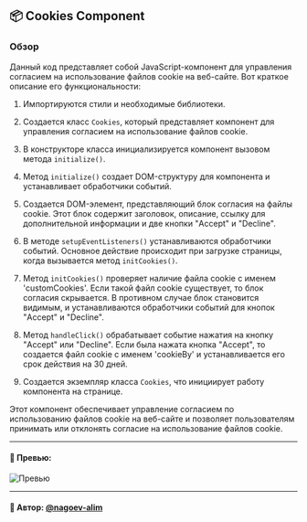 ## 📦 Cookies Component

### Обзор
Данный код представляет собой JavaScript-компонент для управления согласием на использование файлов cookie на веб-сайте. Вот краткое описание его функциональности:

1. Импортируются стили и необходимые библиотеки.

2. Создается класс `Cookies`, который представляет компонент для управления согласием на использование файлов cookie.

3. В конструкторе класса инициализируется компонент вызовом метода `initialize()`.

4. Метод `initialize()` создает DOM-структуру для компонента и устанавливает обработчики событий.

5. Создается DOM-элемент, представляющий блок согласия на файлы cookie. Этот блок содержит заголовок, описание, ссылку для дополнительной информации и две кнопки "Accept" и "Decline".

6. В методе `setupEventListeners()` устанавливаются обработчики событий. Основное действие происходит при загрузке страницы, когда вызывается метод `initCookies()`.

7. Метод `initCookies()` проверяет наличие файла cookie с именем 'customCookies'. Если такой файл cookie существует, то блок согласия скрывается. В противном случае блок становится видимым, и устанавливаются обработчики событий для кнопок "Accept" и "Decline".

8. Метод `handleClick()` обрабатывает событие нажатия на кнопку "Accept" или "Decline". Если была нажата кнопка "Accept", то создается файл cookie с именем 'cookieBy' и устанавливается его срок действия на 30 дней.

9. Создается экземпляр класса `Cookies`, что инициирует работу компонента на странице.

Этот компонент обеспечивает управление согласием по использованию файлов cookie на веб-сайте и позволяет пользователям принимать или отклонять согласие на использование файлов cookie.

---

#### 🌄 Превью:

![Превью](https://lh3.googleusercontent.com/drive-viewer/AITFw-wusIXgb1XUuBK02zx3ZAg-PI_nHuz1lje5XFLsoIp91popd1py3VA514lwrBO_zatf4qxEzdDoxSHf3WGKMJslKdnq3A=s1600)


-----

#### 🙌 Автор: [@nagoev-alim](https://github.com/nagoev-alim)

